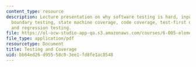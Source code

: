 ```yaml
---
content_type: resource
description: Lecture presentation on why software testing is hard, input space partitioning,
  boundary testing, state machine coverage, code coverage, test-first development,
  and regression testing.
file: https://ol-ocw-studio-app-qa.s3.amazonaws.com/courses/6-005-elements-of-software-construction-fall-2008/bb64ed26d95558c03ee1fd8fe1ac8548_MIT6_005f08_lec09.pdf
file_type: application/pdf
resourcetype: Document
title: Testing and Coverage
uid: bb64ed26-d955-58c0-3ee1-fd8fe1ac8548
---
```

